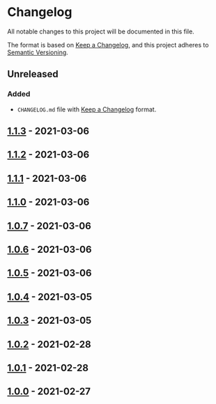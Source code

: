 # Changelog
All notable changes to this project will be documented in this file.

The format is based on [Keep a Changelog](https://keepachangelog.com/en/1.0.0/),
and this project adheres to [Semantic Versioning](https://semver.org/spec/v2.0.0.html).

## Unreleased

### Added

- ``CHANGELOG.md`` file with [Keep a Changelog](https://keepachangelog.com/en/1.0.0/) format.

## [1.1.3] - 2021-03-06

## [1.1.2] - 2021-03-06

## [1.1.1] - 2021-03-06

## [1.1.0] - 2021-03-06

## [1.0.7] - 2021-03-06

## [1.0.6] - 2021-03-06

## [1.0.5] - 2021-03-06

## [1.0.4] - 2021-03-05

## [1.0.3] - 2021-03-05

## [1.0.2] - 2021-02-28

## [1.0.1] - 2021-02-28

## [1.0.0] - 2021-02-27


[1.1.3]: https://github.com/Prayag2/konsave/compare/v1.1.2...v1.1.3
[1.1.2]: https://github.com/Prayag2/konsave/compare/v1.1.1...v1.1.2
[1.1.1]: https://github.com/Prayag2/konsave/compare/v1.1.0...v1.1.1
[1.1.0]: https://github.com/Prayag2/konsave/compare/v1.0.7...v1.1.0
[1.0.7]: https://github.com/Prayag2/konsave/compare/v1.0.6...v1.0.7
[1.0.6]: https://github.com/Prayag2/konsave/compare/v1.0.5...v1.0.6
[1.0.5]: https://github.com/Prayag2/konsave/compare/v1.0.4...v1.0.5
[1.0.4]: https://github.com/Prayag2/konsave/compare/v1.0.3...v1.0.4
[1.0.3]: https://github.com/Prayag2/konsave/compare/v1.0.2...v1.0.3
[1.0.2]: https://github.com/Prayag2/konsave/compare/v1.0.1...v1.0.2
[1.0.1]: https://github.com/Prayag2/konsave/compare/v1.0.0...v1.0.1
[1.0.0]: https://github.com/Prayag2/konsave/compare/6b4a0c0bbf8c29684cc2a334065314bc8e4ea529...v1.0.0
